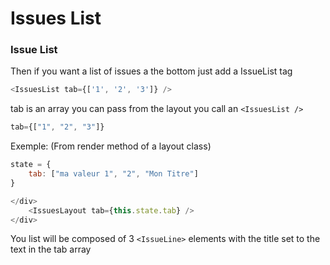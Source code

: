 # Issues List

<!-- STORY -->

### Issue List

Then if you want a list of issues a the bottom just add a IssueList tag

```js
<IssuesList tab={['1', '2', '3']} />
```

tab is an array you can pass from the layout you call an `<IssuesList />`

```js
tab={["1", "2", "3"]}
```

Exemple: (From render method of a layout class)

```js
state = {
    tab: ["ma valeur 1", "2", "Mon Titre"]
}

</div>
    <IssuesLayout tab={this.state.tab} />
</div>
```

You list will be composed of 3 `<IssueLine>` elements with the title set to the
text in the tab array
